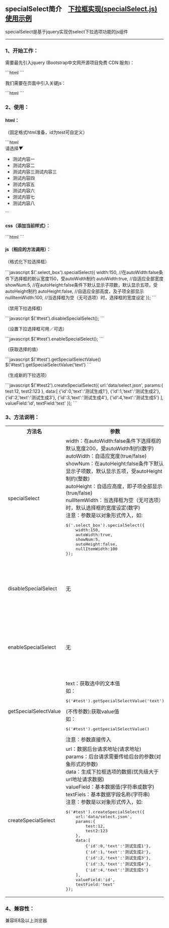 <h2>specialSelect简介&nbsp;&nbsp;&nbsp;&nbsp;<a href="http://www.shdnfw.com/plugin/specialSelect/demo.html">下拉框实现(specialSelect.js)使用示例</a></h2>
<p>specialSelect是基于jquery实现仿select下拉选项功能的js组件</p>

<hr/>

<h3>1、开始工作：</h3>
<p>
	需要最先引入jquery (Bootstrap中文网开源项目免费 CDN 服务)：
</p>
```html
<script type="text/javascript" src="//cdn.bootcss.com/jquery/1.9.1/jquery.min.js"></script>
```
<p>
	我们需要在页面中引入关键js：
</p>
```html
<script type="text/javascript" src="....../specialSelect.js"></script>
```

<h3>2、使用：</h3>
<h4>html：</h4>
<p>
	（固定格式html准备，id为test可自定义）
</p>
```html
<div id="test" class="select_box">
	<input class="sub_data" type="hidden" readonly="readonly"/>
	<span class="show_text">请选择</span><i>▼</i>
	<ul class="select_inner">
		<li data-value="1">测试内容一</li>
		<li data-value="2" data-selected="selected">测试内容二</li>
		<li data-value="3">测试内容三测试内容三</li>
		<li data-value="4">测试内容四</li>
		<li data-value="5">测试内容五</li>
		<li data-value="6">测试内容六</li>
		<li data-value="7">测试内容七</li>
		<li data-value="8">测试内容八</li>
	</ul>
</div>
```

<h4>css（添加当前样式）：</h4>
```html
<link rel="stylesheet" type="text/css" href="....../specialSelect.css" />
```

<h4>js（相应的方法调用）：</h4>
<p>
	（格式化下拉选择框）
</p>
```javascript
$('.select_box').specialSelect({
	width:150,		//在autoWidth:false条件下选择框的默认宽度150，受autoWidth制约
	autoWidth:true,		//自适应全部宽度
	showNum:5,			//在autoHeight:false条件下默认显示子项数，默认显示五项，受autoHeight制约
	autoHeight:false,	//自适应全部高度，及子项全部显示	
	nullItemWidth:100,	//当选择框为空（无可选项）时，选择框的宽度设定
});
```
<p>
	（禁用下拉选择框）
</p>
```javascript
$('#test').disableSpecialSelect();
```
<p>
	（设置下拉选择框可用／可选）
</p>
```javascript
$('#test').enableSpecialSelect();
```
<p>
	（获取选择的值）
</p>
```javascript
$('#test').getSpecialSelectValue()
$('#test').getSpecialSelectValue('text')
```
<p>
	（生成新的下拉选项）
</p>
```javascript
$('#test2').createSpecialSelect({
	url:'data/select.json',
	params:{
		test:12,
		test2:123
	},
	data:[
		{'id':0,'text':'测试生成1'},
		{'id':1,'text':'测试生成2'},
		{'id':2,'text':'测试生成3'},
		{'id':3,'text':'测试生成4'},
		{'id':4,'text':'测试生成5'}
	],
	valueField:'id',
	textField:'text'
});
```


<h3>3、方法说明：</h3>
<table>
	<tr>
		<th>方法名</th>
		<th>参数</th>
		<th>说明</th>
	</tr>
	<tr>
		<td>specialSelect</td>
		<td>
			width：在autoWidth:false条件下选择框的默认宽度200，受autoWidth制约(数字)<br/>
			autoWidth：自适应宽度(true/false)<br/>
			showNum：在autoHeight:false条件下默认显示子项数，默认显示五项，受autoHeight制约(整数)<br/>
			autoHeight：自适应高度，即子项全部显示(true/false)<br/>
			nullItemWidth：当选择框为空（无可选项）时，默认选择框的宽度设定(数字)<br/>
			注意：参数是以对象形式传入，如:<pre>$('.select_box').specialSelect({
	width:150,
	autoWidth:true,
	showNum:5,
	autoHeight:false,
	nullItemWidth:100
});</pre>
				</td>
				<td>格式化下拉选择框</td>
			</tr>
			<tr>
				<td>disableSpecialSelect</td>
				<td>
			无
		</td>
		<td>禁用选择(控制禁用选择框)</td>
	</tr>
	<tr>
		<td>enableSpecialSelect</td>
		<td>
			无
		</td>
		<td>恢复可用(控制恢复选择框可用)</td>
	</tr>
	<tr>
		<td>getSpecialSelectValue</td>
		<td>
			text：获取选中的文本值<br/>
			如：<pre>$('#test').getSpecialSelectValue('text')</pre>
			(不传参数):获取value值<br/>
			如：<pre>$('#test').getSpecialSelectValue()</pre>
			注意：参数直接传入
		</td>
		<td>获取选择框选中的值</td>
	</tr>
	<tr>
		<td>createSpecialSelect</td>
		<td>
			url：数据后台请求地址(请求地址)<br/>
			params：后台请求需要传给后台的参数(对象形式的参数)<br/>
			data：生成下拉框选项的数据(优先级大于url地址请求数据)<br/>
			valueField：基本数据值(字符串或数字)<br/>
			textFiels：基本数据字段名称(字符串)<br/>
			注意：参数是以对象形式传入，如:<pre>
$('#test').createSpecialSelect({
	url:'data/select.json',
	params:{
		test:12,
		test2:123
	},
	data:[
		{'id':0,'text':'测试生成1'},
		{'id':1,'text':'测试生成2'},
		{'id':2,'text':'测试生成3'},
		{'id':3,'text':'测试生成4'},
		{'id':4,'text':'测试生成5'}
	],
	valueField:'id',
	textField:'text'
});</pre>
		</td>
		<td>动态加载数据生成选择框元素（选项）</td>
	</tr>
</table>

<h3>4、兼容性：</h3>
<p>
	兼容IE8及以上浏览器
</p>
